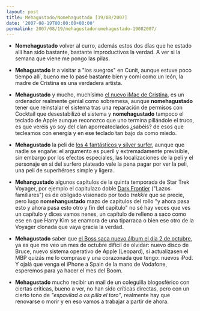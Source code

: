 ```yaml
---
layout: post
title: Mehagustado/Nomehagustado [19/08/2007]
date: '2007-08-19T00:00:00+00:00'
permalink: 2007/08/19/mehagustadonomehagustado-19082007/
---
```

- <strong>Nomehagustado</strong> volver al curro, además estos dos días que he estado allí han sido bastante, bastante improductivos la verdad. A ver si la semana que viene me pongo las pilas.

- <strong>Mehagustado</strong> ir a visitar a "los suegros" en Cunit, aunque estuve poco tiempo allí, bueno me lo pasé bastante bien y comí como un león, la madre de Cristina es una verdadera artista.

- <strong>Mehagustado</strong> y mucho, muchísimo <a href="http://resistancefutile.com/2007/08/17/que-la-detengan/">el nuevo iMac de Cristina</a>, es un ordenador realmente genial como sobremesa, aunque <strong>nomehagustado</strong> tener que reinstalar el sistema tras una reparación de permisos con Cocktail que desestabilizó el sistema y <strong>nomehagustado</strong> tampoco el teclado de Apple aunque reconozco que uno termina pillándole el truco, es que veréis yo soy del clan aporreateclados ¿sabéis? de esos que tecleamos con energía y en ese teclado tan bajo da como miedo.

- <strong>Mehagustado</strong> la peli de <a href="http://www.loscuatrofantasticosysilversurfer.com/">los 4 fantásticos y silver surfer</a>, aunque que nadie se engañe: el argumento es pueril y extremadamente previsible, sin embargo por los efectos especiales, las localizaciones de la peli y el personaje en sí del surfero plateado vale la pena pagar por ver la peli, una peli de superhéroes simple y ligera.

- <strong>Mehangustado</strong> algunos capítulos de la quinta temporada de Star Trek Voyager, por ejemplo el capitulazo doble <a href="http://www.ram.org/ramblings/movies/voyager.html">Dark Frontier</a> ("Lazos familiares") es de obligado visionado por todo <em>trekkie</em> que se precie, pero lugo <strong>nomehangustado</strong> mazo de capítulos del rollo "y ahora pasa esto y ahora pasa esto otro y fin del capítulo" no sé hay veces que ves un capítulo y dices vamos nenes, un capítulo de relleno a saco como ese en que Harry Kim se enamora de una tiparraca o bien ese otro de la Voyager clonada que vaya gracia la verdad.

- <strong>Mehagustado</strong> saber que <a href="http://resistancefutile.com/2007/08/18/el-dia-dos-de-octubre-sera-magic/">el Boss saca nuevo álbum el dia 2 de octubre</a>, ya es que me veo un mes de octubre difícil de olvidar: nuevo disco de Bruce, nuevo sistema operativo de Apple (Leopard), si actualizasen el MBP quizás me lo comprase y una corazonada que tengo: nuevos iPod. Y ojalá que venga el iPhone a Spain de la mano de Vodafone, esperemos para ya hacer el mes del Boom.

- <strong>Mehagustado</strong> mucho recibir un mail de un coleguilla blogosférico con ciertas críticas, bueno a ver, no han sido críticas directas, pero con un cierto tono de <em>"espavilad o os pilla el toro"</em>, realmente hay que renovarse o morir y en eso vamos a trabajar a partir de ahora.
